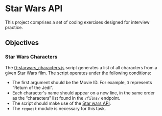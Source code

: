 # Star Wars API

This project comprises a set of coding exercises designed for interview practice.

## Objectives

### Star Wars Characters
The [0-starwars_characters.js](0-starwars_characters.js) script generates a list of all characters from a given Star Wars film. The script operates under the following conditions:
- The first argument should be the Movie ID. For example, `3` represents “Return of the Jedi”.
- Each character's name should appear on a new line, in the same order as the “characters” list found in the `/films/` endpoint.
- The script should make use of the [Star wars API](https://swapi-api.hbtn.io/).
- The `request` module is necessary for this task.